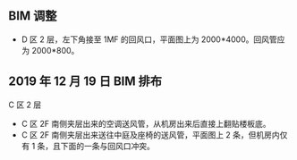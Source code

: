 ## BIM 调整

* D 区 2 层，左下角接至 1MF 的回风口，平面图上为 2000*4000。回风管应为 2000\*800。

## 2019 年 12 月 19 日 BIM 排布

C 区 2 层

* C 区 2F 南侧夹层出来的空调送风管，从机房出来后直接上翻贴楼板底。
* C 区 2F 南侧夹层出来送往中庭及座椅的送风管，平面图上 2 条，但机房内仅有 1 条，且下面的一条与回风口冲突。
